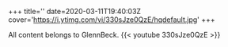 +++
title=''
date=2020-03-11T19:40:03Z
cover='https://i.ytimg.com/vi/330sJze0QzE/hqdefault.jpg'
+++

All content belongs to GlennBeck.
{{< youtube 330sJze0QzE >}}
